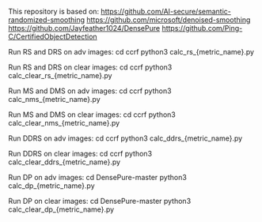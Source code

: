 This repository is based on:
https://github.com/AI-secure/semantic-randomized-smoothing
https://github.com/microsoft/denoised-smoothing
https://github.com/Jayfeather1024/DensePure
https://github.com/Ping-C/CertifiedObjectDetection


Run RS and DRS on adv images: 
cd ccrf
python3 calc_rs_{metric_name}.py

Run RS and DRS on clear images: 
cd ccrf
python3 calc_clear_rs_{metric_name}.py



Run MS and DMS on adv images: 
cd ccrf
python3 calc_nms_{metric_name}.py

Run MS and DMS on clear images: 
cd ccrf
python3 calc_clear_nms_{metric_name}.py



Run DDRS on adv images: 
cd ccrf
python3 calc_ddrs_{metric_name}.py

Run DDRS on clear images: 
cd ccrf
python3 calc_clear_ddrs_{metric_name}.py



Run DP on adv images: 
cd DensePure-master
python3 calc_dp_{metric_name}.py

Run DP on clear images: 
cd DensePure-master
python3 calc_clear_dp_{metric_name}.py
